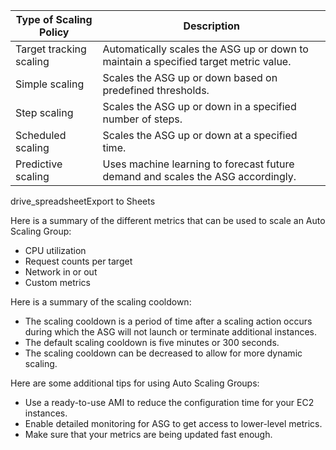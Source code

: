 |Type of Scaling Policy|Description|
|---|---|
|Target tracking scaling|Automatically scales the ASG up or down to maintain a specified target metric value.|
|Simple scaling|Scales the ASG up or down based on predefined thresholds.|
|Step scaling|Scales the ASG up or down in a specified number of steps.|
|Scheduled scaling|Scales the ASG up or down at a specified time.|
|Predictive scaling|Uses machine learning to forecast future demand and scales the ASG accordingly.|

drive_spreadsheetExport to Sheets

Here is a summary of the different metrics that can be used to scale an Auto Scaling Group:

- CPU utilization
- Request counts per target
- Network in or out
- Custom metrics

Here is a summary of the scaling cooldown:

- The scaling cooldown is a period of time after a scaling action occurs during which the ASG will not launch or terminate additional instances.
- The default scaling cooldown is five minutes or 300 seconds.
- The scaling cooldown can be decreased to allow for more dynamic scaling.

Here are some additional tips for using Auto Scaling Groups:

- Use a ready-to-use AMI to reduce the configuration time for your EC2 instances.
- Enable detailed monitoring for ASG to get access to lower-level metrics.
- Make sure that your metrics are being updated fast enough.